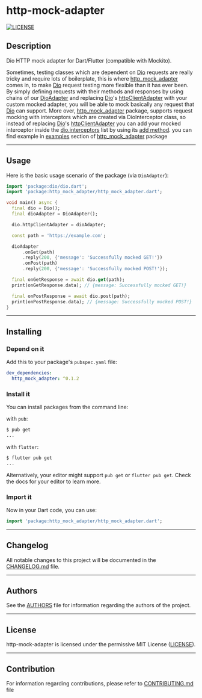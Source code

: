 # http-mock-adapter

[![LICENSE](https://img.shields.io/badge/License-MIT-green.svg)](https://github.com/lomsa-dev/http-mock-adapter#License "Project's LICENSE section")

## Description

Dio HTTP mock adapter for Dart/Flutter (compatible with Mockito).

Sometimes, testing classes which are dependent on [Dio](https://pub.dev/packages/dio) requests are really tricky and require lots of boilerplate, this is where [http_mock_adapter](https://pub.dev/packages/http_mock_adapter) comes in, to make [Dio](https://pub.dev/packages/dio) request testing more flexible than it has ever been. By simply defining requests with their methods and responses by using chains of our [DioAdapter](https://pub.dev/documentation/http_mock_adapter/latest/http_mock_adapter/DioAdapter-class.html) and replacing [Dio](https://pub.dev/packages/dio)'s [httpClientAdapter](https://pub.dev/documentation/dio/latest/dio/HttpClientAdapter-class.html) with your custom mocked adapter, you will be able to mock basically any request that [Dio](https://pub.dev/packages/dio) can support. More over, [http_mock_adapter](https://pub.dev/packages/http_mock_adapter) package, supports request mocking with interceptors which are created via DioInterceptor class, so instead of replacing [Dio](https://pub.dev/packages/dio)'s [httpClientAdapter](https://pub.dev/documentation/dio/latest/dio/HttpClientAdapter-class.html) you can add your mocked interceptor inside the [dio.interceptors](https://pub.dev/documentation/dio/latest/dio/Interceptors-class.html) list by using its [add method](https://api.dart.dev/dev/2.12.0-29.0.dev/dart-collection/ListMixin/add.html). you can find example in [examples](https://pub.dev/packages/http_mock_adapter/example) section of [http_mock_adapter](https://pub.dev/packages/http_mock_adapter) package

---

## Usage

Here is the basic usage scenario of the package (via `DioAdapter`):

```dart
import 'package:dio/dio.dart';
import 'package:http_mock_adapter/http_mock_adapter.dart';

void main() async {
  final dio = Dio();
  final dioAdapter = DioAdapter();

  dio.httpClientAdapter = dioAdapter;

  const path = 'https://example.com';

  dioAdapter
      .onGet(path)
      .reply(200, {'message': 'Successfully mocked GET!'})
      .onPost(path)
      .reply(200, {'message': 'Successfully mocked POST!'});

  final onGetResponse = await dio.get(path);
  print(onGetResponse.data); // {message: Successfully mocked GET!}

  final onPostResponse = await dio.post(path);
  print(onPostResponse.data); // {message: Successfully mocked POST!}
}
```

---

## Installing

### Depend on it

Add this to your package's `pubspec.yaml` file:

```yaml
dev_dependencies:
  http_mock_adapter: ^0.1.2
```

### Install it

You can install packages from the command line:

with `pub`:

```sh
$ pub get
...
```

with `flutter`:

```sh
$ flutter pub get
...
```

Alternatively, your editor might support `pub get` or `flutter pub get`. Check the docs for your editor to learn more.

### Import it

Now in your Dart code, you can use:

```dart
import 'package:http_mock_adapter/http_mock_adapter.dart';
```

---

## Changelog

All notable changes to this project will be documented in the [CHANGELOG.md](https://github.com/lomsa-dev/http-mock-adapter/blob/main/CHANGELOG.md "Project's CHANGELOG.md file") file.

---

## Authors

See the [AUTHORS](https://github.com/lomsa-dev/http-mock-adapter/blob/main/AUTHORS "Project's AUTHORS file") file for information regarding the authors of the project.

---

## License

http-mock-adapter is licensed under the permissive MIT License ([LICENSE](https://github.com/lomsa-dev/http-mock-adapter/blob/main/LICENSE "Copy of the MIT license")).

---

## Contribution

For information regarding contributions, please refer to [CONTRIBUTING.md](https://github.com/lomsa-dev/http-mock-adapter/blob/main/CONTRIBUTING.md "Project's CONTRIBUTING.md file") file
